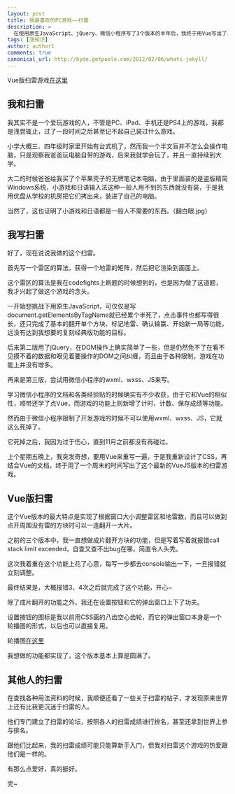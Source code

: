 ```yaml
---
layout: post
title: 我最喜欢的PC游戏——扫雷
description: >
  在使用原生JavaScript、jQuery、微信小程序写了3个版本的半年后，我终于用Vue写出了最让我满意的一个版本的扫雷~
tags: [涨知识]
author: author1
comments: true
canonical_url: http://hyde.getpoole.com/2012/02/06/whats-jekyll/
---
```


Vue版扫雷游戏[在这里](https://www.houzhenni.com/myapp/minesweeper-vue.html)

## 我和扫雷

我其实不是一个爱玩游戏的人，不管是PC、iPad、手机还是PS4上的游戏，我都是浅尝辄止，过了一段时间之后甚至记不起自己装过什么游戏。

小学大概三、四年级时家里开始有台式机了，然而我一个半文盲并不怎么会操作电脑，只是观察我爸爸玩电脑自带的游戏，后来我就学会玩了，并且一直持续到大学。

大二的时候爸爸给我买了个苹果壳子的无牌笔记本电脑，由于里面装的是盗版精简Windows系统，小游戏和日语输入法这种一般人用不到的东西就没有装，于是我用优盘从学校的机房把它们拷出来，装进了自己的电脑。

当然了，这也证明了小游戏和日语都是一般人不需要的东西。（翻白眼.jpg）

## 我写扫雷

好了，现在说说我做的这个扫雷。

首先写一个雷区的算法，获得一个地雷的矩阵，然后把它渲染到画面上。

这个雷区的算法是我在codefights上刷题的时候想到的，也是因为做了这道题，我才兴起了做这个游戏的念头。

一开始想挑战下用原生JavaScript，可仅仅是写document.getElementsByTagName就已经累个半死了，点击事件也都写得很长，还只完成了基本的翻开单个方块、标记地雷、确认输赢、开始新一局等功能，远没有达到我想要的复刻经典版功能的目标。

后来第二版用了jQuery，在DOM操作上确实简单了一些，但是仍然免不了在看不见摸不着的数据和眼见着要操作的DOM之间纠缠，而且由于各种限制，游戏在功能上并没有增多。

再来是第三版，尝试用微信小程序的wxml、wxss、JS来写。

学习微信小程序的文档和各类经验贴的时候确实有不少收获，由于它和Vue的相似性，顺带还学了点Vue，而游戏的功能上则新增了计时、计数、保存成绩等功能。

然而由于微信小程序限制了开发游戏的时候不可以使用wxml、wxss、JS，它就这么死掉了。

它死掉之后，我因为过于伤心，直到11月之前都没有再碰过。

上个星期五晚上，我突发奇想，要用Vue来重写一遍，于是我重新设计了CSS，再结合Vue的文档，终于用了一个周末的时间写出了这个最新的VueJS版本的扫雷游戏。

## Vue版扫雷

这个Vue版本的最大特点是实现了根据窗口大小调整雷区和地雷数，而且可以做到点开周围没有雷的方块时可以一连翻开一大片。

之前的三个版本中，我一直想做成片翻开方块的功能，但是写着写着就报错call stack limit exceeded，自查又查不出bug在哪，简直令人头秃。

这次我着重在这个功能上花了心思，每写一步都去console输出一下，一旦报错就立刻调整。

最终结果是，大概报错3、4次之后就完成了这个功能，开心~

除了成片翻开的功能之外，我还在设置按钮和它的弹出窗口上下了功夫。

设置按钮的图标是我以前用CSS画的八齿空心齿轮，而它的弹出窗口本身是一个轮播图的形式，以后也可以直接复用。

轮播图[在这里](https://www.houzhenni.com/myapp/carousel-vue.html)

我想做的功能都实现了，这个版本基本上算是圆满了。

## 其他人的扫雷

在查找各种用法资料的时候，我顺便还看了一些关于扫雷的帖子，才发现原来世界上还有比我更沉迷于扫雷的人。

他们专门建立了扫雷的论坛，按照各人的扫雷成绩进行排名，甚至还拿到世界上参与排名。

跟他们比起来，我的扫雷成绩可能只能算新手入门，但我对扫雷这个游戏的热爱跟他们是一样的。

有那么点爱好，真的挺好。

完~